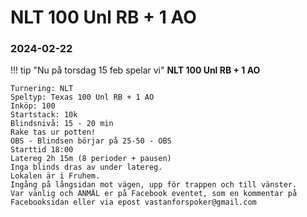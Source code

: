 # NLT 100 Unl RB + 1 AO
### 2024-02-22

!!! tip "Nu på torsdag 15 feb spelar vi"
    **NLT 100 Unl RB + 1 AO**

    Turnering: NLT  
    Speltyp: Texas 100 Unl RB + 1 AO  
    Inköp: 100  
    Startstack: 10k  
    Blindsnivå: 15 - 20 min  
    Rake tas ur potten!  
    OBS - Blindsen börjar på 25-50 - OBS  
    Starttid 18:00  
    Latereg 2h 15m (8 perioder + pausen)  
    Inga blinds dras av under latereg.  
    Lokalen är i Fruhem.  
    Ingång på långsidan mot vägen, upp för trappen och till vänster.  
    Var vänlig och ANMÄL er på Facebook eventet, som en kommentar på Facebooksidan eller via epost vastanforspoker@gmail.com